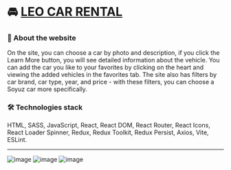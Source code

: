 # 🚘 [LEO CAR RENTAL](https://leo-car-rental.vercel.app/)

### 📝 About the website
On the site, you can choose a car by photo and description, if you click the Learn More button, you will see detailed information about the vehicle. You can add the car you like to your favorites by clicking on the heart and viewing the added vehicles in the favorites tab. The site also has filters by car brand, car type, year, and price - with these filters, you can choose a Soyuz car more specifically.

### 🛠 Technologies stack
HTML, SASS, JavaScript, React, React DOM, React Router, React Icons, React Loader Spinner, Redux, Redux Toolkit, Redux Persist, Axios, Vite, ESLint.

---
![image](https://github.com/svmoskalyov/leo-car-rental/assets/107481840/96fbed55-b7eb-49ee-9868-88c689f1f051)
![image](https://github.com/svmoskalyov/leo-car-rental/assets/107481840/8cf48ba1-b74f-4a18-affc-5e3b1c62c1da)
![image](https://github.com/svmoskalyov/leo-car-rental/assets/107481840/9a79a15c-5448-4aae-b544-f2567ef028e6)

